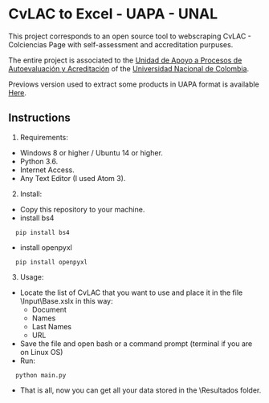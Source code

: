 <!--

#############################################################################
        Copyright (c) 2018 by Manuel Embus. All Rights Reserved.

            This work is licensed under a Creative Commons
      Attribution - NonCommercial - ShareAlike 4.0
      International License.

      For more information write me to jai@mfneirae.com
      Or visit my webpage at https://mfneirae.com/
#############################################################################

 -->
# CvLAC to Excel - UAPA - UNAL

This project corresponds to an open source tool to webscraping CvLAC - Colciencias Page with self-assessment and accreditation purpuses.

The entire project is associated to the
[Unidad de Apoyo a Procesos de Autoevaluación y Acreditación](http://ingenieria.unal.edu.co/dependencias/vicedecanatura-academica/autoevaluacion) of the [Universidad Nacional de Colombia](http://unal.edu.co/).

Previows version used to extract some products in UAPA format is available [Here](https://github.com/mfneirae/Cvlac).

## Instructions
1. Requirements:
  * Windows 8 or higher / Ubuntu 14 or higher.
  * Python 3.6.
  * Internet Access.
  * Any Text Editor (I used Atom 3).
2. Install:
  * Copy this repository to your machine.
  * install bs4
  ```
    pip install bs4
  ```  
  * install openpyxl
  ```
    pip install openpyxl
  ```  
3. Usage:
  * Locate the list of CvLAC that you want to use and place it in the file \Input\Base.xslx in this way:
      * Document
      * Names
      * Last Names
      * URL
  * Save the file and open bash or a command prompt (terminal if you are on Linux OS)
  * Run:
  ```
    python main.py
  ```  
  * That is all, now you can get all your data stored in the \Resultados folder.
